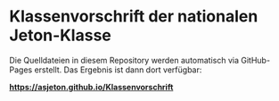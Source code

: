 # Klassenvorschrift der nationalen Jeton-Klasse

Die Quelldateien in diesem Repository werden automatisch via GitHub-Pages erstellt.
Das Ergebnis ist dann dort verfügbar:

**https://asjeton.github.io/Klassenvorschrift**
